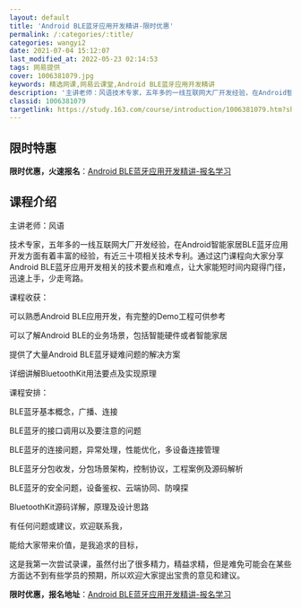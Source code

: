 ```yaml
---
layout: default
title: 'Android BLE蓝牙应用开发精讲-限时优惠'
permalink: /:categories/:title/
categories: wangyi2
date: 2021-07-04 15:12:07
last_modified_at: 2022-05-23 02:14:53
tags: 网易提供
cover: 1006381079.jpg
keywords: 精选网课,网易云课堂,Android BLE蓝牙应用开发精讲
description: '主讲老师：风语技术专家，五年多的一线互联网大厂开发经验，在Android智能家居BLE蓝牙应用开发方面有着丰富的经验，有'
classid: 1006381079
targetlink: https://study.163.com/course/introduction/1006381079.htm?share=1&shareId=1025206652&utm_campaign=share&utm_medium=iphoneShare&utm_source=&utm_u=1025206652
---
```


## 限时特惠

**限时优惠，火速报名**：[Android BLE蓝牙应用开发精讲-报名学习](https://study.163.com/course/introduction/1006381079.htm?share=1&shareId=1025206652&utm_campaign=share&utm_medium=iphoneShare&utm_source=&utm_u=1025206652)

## 课程介绍

主讲老师：风语

技术专家，五年多的一线互联网大厂开发经验，在Android智能家居BLE蓝牙应用开发方面有着丰富的经验，有近三十项相关技术专利。通过这门课程向大家分享Android BLE蓝牙应用开发相关的技术要点和难点，让大家能短时间内窥得门径，迅速上手，少走弯路。



课程收获：

可以熟悉Android BLE应用开发，有完整的Demo工程可供参考

可以了解Android BLE的业务场景，包括智能硬件或者智能家居

提供了大量Android BLE蓝牙疑难问题的解决方案

详细讲解BluetoothKit用法要点及实现原理



课程安排：

BLE蓝牙基本概念，广播、连接

BLE蓝牙的接口调用以及要注意的问题

BLE蓝牙的连接问题，异常处理，性能优化，多设备连接管理

BLE蓝牙分包收发，分包场景架构，控制协议，工程案例及源码解析

BLE蓝牙的安全问题，设备鉴权、云端协同、防嗅探

BluetoothKit源码详解，原理及设计思路



有任何问题或建议，欢迎联系我，

能给大家带来价值，是我追求的目标，

这是我第一次尝试录课，虽然付出了很多精力，精益求精，但是难免可能会在某些方面达不到有些学员的预期，所以欢迎大家提出宝贵的意见和建议。

**限时优惠，报名地址**：[Android BLE蓝牙应用开发精讲-报名学习](https://study.163.com/course/introduction/1006381079.htm?share=1&shareId=1025206652&utm_campaign=share&utm_medium=iphoneShare&utm_source=&utm_u=1025206652)

